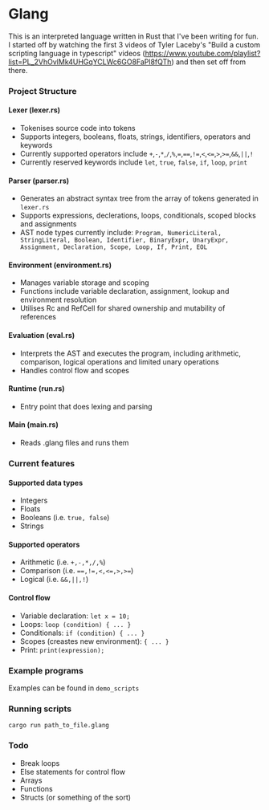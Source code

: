 # Glang
This is an interpreted language written in Rust that I've been writing for fun. I started off by watching the first 3 videos of Tyler Laceby's "Build a custom scripting language in typescript" videos (https://www.youtube.com/playlist?list=PL_2VhOvlMk4UHGqYCLWc6GO8FaPl8fQTh) and then set off from there. 

### Project Structure
#### Lexer (lexer.rs)
* Tokenises source code into tokens
* Supports integers, booleans, floats, strings, identifiers, operators and keywords
* Currently supported operators include `+`,`-`,`*`,`/`,`%`,`=`,`==`,`!=`,`<`,`<=`,`>`,`>=`,`&&`,`||`,`!`
* Currently reserved keywords include `let`, `true`, `false`, `if`, `loop`, `print`
#### Parser (parser.rs)
* Generates an abstract syntax tree from the array of tokens generated in `lexer.rs`
* Supports expressions, declerations, loops, conditionals, scoped blocks and assignments
* AST node types currently include: `Program, NumericLiteral, StringLiteral, Boolean, Identifier, BinaryExpr, UnaryExpr, Assignment, Declaration, Scope, Loop, If, Print, EOL`
#### Environment (environment.rs)
* Manages variable storage and scoping
* Functions include variable declaration, assignment, lookup and environment resolution
* Utilises Rc and RefCell for shared ownership and mutability of references
#### Evaluation (eval.rs)
* Interprets the AST and executes the program, including arithmetic, comparison, logical operations and limited unary operations
* Handles control flow and scopes
#### Runtime (run.rs)
* Entry point that does lexing and parsing
#### Main (main.rs)
* Reads .glang files and runs them

### Current features
#### Supported data types
* Integers
* Floats
* Booleans (i.e. `true, false`)
* Strings

#### Supported operators
* Arithmetic (i.e. `+,-,*,/,%`)
* Comparison (i.e. `==,!=,<,<=,>,>=`)
* Logical (i.e. `&&,||,!`)

#### Control flow
* Variable declaration: `let x = 10;`
* Loops: `loop (condition) { ... }`
* Conditionals: `if (condition) { ... }`
* Scopes (creastes new environment): `{ ... }`
* Print: `print(expression);`

### Example programs
Examples can be found in `demo_scripts`

### Running scripts
`cargo run path_to_file.glang`

### Todo
* Break loops
* Else statements for control flow
* Arrays
* Functions
* Structs (or something of the sort)